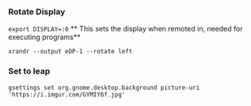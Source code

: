 ### Rotate Display
``export DISPLAY=:0``   ** This sets the display when remoted in, needed for executing programs**

``xrandr --output eDP-1 --rotate left``

### Set to leap
```
gsettings set org.gnome.desktop.background picture-uri 'https://i.imgur.com/GYMIY6f.jpg'
```
